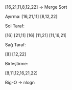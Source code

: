 [16,21,11,8,12,22] -> Merge Sort

Ayırma:
[16,21,11]  [8,12,22]

Sol Taraf:

[16] [21,11]
[16] [11,21]
[11,16,21]

Sağ Taraf:

[8] [12,22]

Birleştirme:

[8,11,12,16,21,22]

Big-O -> nlogn